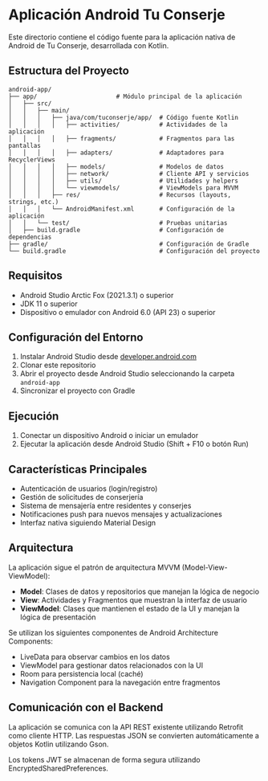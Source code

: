 # Aplicación Android Tu Conserje

Este directorio contiene el código fuente para la aplicación nativa de Android de Tu Conserje, desarrollada con Kotlin.

## Estructura del Proyecto

```
android-app/
├── app/                      # Módulo principal de la aplicación
│   ├── src/
│   │   ├── main/
│   │   │   ├── java/com/tuconserje/app/  # Código fuente Kotlin
│   │   │   │   ├── activities/           # Actividades de la aplicación
│   │   │   │   ├── fragments/            # Fragmentos para las pantallas
│   │   │   │   ├── adapters/             # Adaptadores para RecyclerViews
│   │   │   │   ├── models/               # Modelos de datos
│   │   │   │   ├── network/              # Cliente API y servicios
│   │   │   │   ├── utils/                # Utilidades y helpers
│   │   │   │   └── viewmodels/           # ViewModels para MVVM
│   │   │   ├── res/                      # Recursos (layouts, strings, etc.)
│   │   │   └── AndroidManifest.xml       # Configuración de la aplicación
│   │   └── test/                         # Pruebas unitarias
│   ├── build.gradle                      # Configuración de dependencias
├── gradle/                               # Configuración de Gradle
└── build.gradle                          # Configuración del proyecto
```

## Requisitos

- Android Studio Arctic Fox (2021.3.1) o superior
- JDK 11 o superior
- Dispositivo o emulador con Android 6.0 (API 23) o superior

## Configuración del Entorno

1. Instalar Android Studio desde [developer.android.com](https://developer.android.com/studio)
2. Clonar este repositorio
3. Abrir el proyecto desde Android Studio seleccionando la carpeta `android-app`
4. Sincronizar el proyecto con Gradle

## Ejecución

1. Conectar un dispositivo Android o iniciar un emulador
2. Ejecutar la aplicación desde Android Studio (Shift + F10 o botón Run)

## Características Principales

- Autenticación de usuarios (login/registro)
- Gestión de solicitudes de conserjería
- Sistema de mensajería entre residentes y conserjes
- Notificaciones push para nuevos mensajes y actualizaciones
- Interfaz nativa siguiendo Material Design

## Arquitectura

La aplicación sigue el patrón de arquitectura MVVM (Model-View-ViewModel):

- **Model**: Clases de datos y repositorios que manejan la lógica de negocio
- **View**: Actividades y Fragmentos que muestran la interfaz de usuario
- **ViewModel**: Clases que mantienen el estado de la UI y manejan la lógica de presentación

Se utilizan los siguientes componentes de Android Architecture Components:

- LiveData para observar cambios en los datos
- ViewModel para gestionar datos relacionados con la UI
- Room para persistencia local (caché)
- Navigation Component para la navegación entre fragmentos

## Comunicación con el Backend

La aplicación se comunica con la API REST existente utilizando Retrofit como cliente HTTP. Las respuestas JSON se convierten automáticamente a objetos Kotlin utilizando Gson.

Los tokens JWT se almacenan de forma segura utilizando EncryptedSharedPreferences.